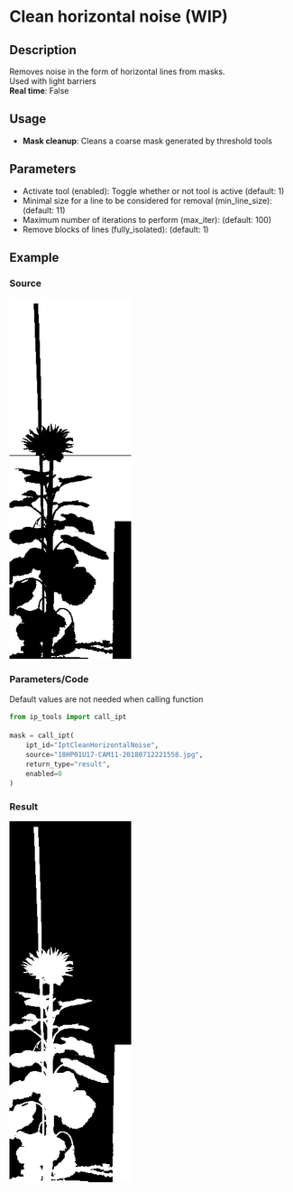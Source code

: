# Clean horizontal noise (WIP)

## Description

Removes noise in the form of horizontal lines from masks.  
Used with light barriers  
**Real time**: False

## Usage

- **Mask cleanup**: Cleans a coarse mask generated by threshold tools

## Parameters

- Activate tool (enabled): Toggle whether or not tool is active (default: 1)
- Minimal size for a line to be considered for removal (min_line_size):  (default: 11)
- Maximum number of iterations to perform (max_iter):  (default: 100)
- Remove blocks of lines (fully_isolated):  (default: 1)

## Example

### Source

![Source image](images/18HP01U17-CAM11-20180712221558.bmp)

### Parameters/Code

Default values are not needed when calling function

```python
from ip_tools import call_ipt

mask = call_ipt(
    ipt_id="IptCleanHorizontalNoise",
    source="18HP01U17-CAM11-20180712221558.jpg",
    return_type="result",
    enabled=0
)
```

### Result

![Result image](images/ipt_Clean_horizontal_noise_(WIP).jpg)
